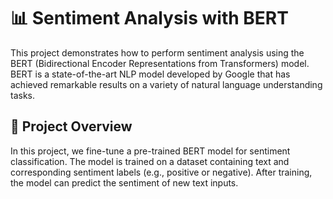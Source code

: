 # 📊 Sentiment Analysis with BERT

This project demonstrates how to perform sentiment analysis using the BERT (Bidirectional Encoder Representations from Transformers) model. BERT is a state-of-the-art NLP model developed by Google that has achieved remarkable results on a variety of natural language understanding tasks.

## 🚀 Project Overview

In this project, we fine-tune a pre-trained BERT model for sentiment classification. The model is trained on a dataset containing text and corresponding sentiment labels (e.g., positive or negative). After training, the model can predict the sentiment of new text inputs.

